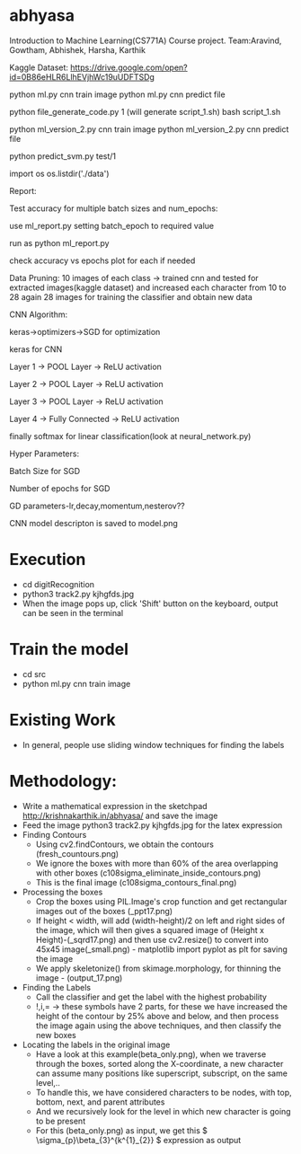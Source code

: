 # abhyasa
Introduction to Machine Learning(CS771A) Course project. Team:Aravind, Gowtham, Abhishek, Harsha, Karthik


Kaggle Dataset:
https://drive.google.com/open?id=0B86eHLR6LlhEVjhWc19uUDFTSDg


python ml.py cnn train image
python ml.py cnn predict file


python file_generate_code.py 1  (will generate script_1.sh)
bash script_1.sh


python ml_version_2.py cnn train image
python ml_version_2.py cnn predict file



python predict_svm.py test/1



import os
os.listdir('./data')



Report:


Test accuracy for multiple batch sizes and num_epochs:

use ml_report.py setting batch_epoch to required value

run as python ml_report.py

check accuracy vs epochs plot for each if needed



Data Pruning:
	10 images of each class -> trained cnn and tested for extracted images(kaggle dataset) and increased each character from 10 to 28
	again 28 images for training the classifier and obtain new data


CNN Algorithm:

keras->optimizers->SGD for optimization

keras for CNN

Layer 1 -> POOL Layer -> ReLU activation

Layer 2 -> POOL Layer -> ReLU activation

Layer 3 -> POOL Layer -> ReLU activation

Layer 4 -> Fully Connected -> ReLU activation

finally softmax for linear classification(look at neural_network.py)

Hyper Parameters:

Batch Size for SGD

Number of epochs for SGD

GD parameters-lr,decay,momentum,nesterov??

CNN model descripton is saved to model.png


# Execution

* cd digitRecognition
* python3 track2.py kjhgfds.jpg
* When the image pops up, click 'Shift' button on the keyboard, output can be seen in the terminal


# Train the model

* cd src
* python ml.py cnn train image

# Existing Work

* In general, people use sliding window techniques for finding the labels


# Methodology:

* Write a mathematical expression in the sketchpad http://krishnakarthik.in/abhyasa/ and save the image
* Feed the image python3 track2.py kjhgfds.jpg for the latex expression
* Finding Contours
	- Using cv2.findContours, we obtain the contours (fresh_countours.png) 
	- We ignore the boxes with more than 60% of the area overlapping with other boxes (c108sigma_eliminate_inside_contours.png)
	- This is the final image (c108sigma_contours_final.png)
* Processing the boxes
	- Crop the boxes using PIL.Image's crop function and get rectangular images out of the boxes (_ppt17.png)
	- If height < width, will add (width-height)/2 on left and right sides of the image, which will then gives a squared image of (Height x Height)-(_sqrd17.png) and then use cv2.resize() to convert into 45x45 image(_small.png) - matplotlib import pyplot as plt for saving the image
	- We apply skeletonize() from skimage.morphology, for thinning the image - (output_17.png)
* Finding the Labels
	- Call the classifier and get the label with the highest probability
	- !,i,= -> these symbols have 2 parts, for these we have increased the height of the contour by 25% above and below, and then process the image again using the above techniques, and then classify the new boxes
* Locating the labels in the original image
	- Have a look at this example(beta_only.png), when we traverse through the boxes, sorted along the X-coordinate, a new character can assume many positions like superscript, subscript, on the same level,.. 
	- To handle this, we have considered characters to be nodes, with top, bottom, next, and parent attributes
	- And we recursively look for the level in which new character is going to be present
	- For this (beta_only.png) as input, we get this $ \sigma_{p}\beta_{3}^{k^{1}_{2}} $ expression as output
